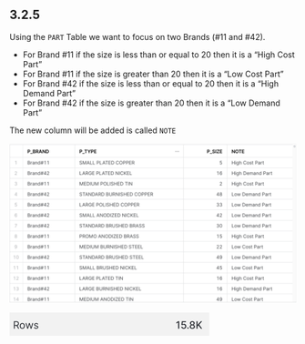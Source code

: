 ## 3.2.5

Using the `PART` Table we want to focus on two Brands (#11 and #42). 

* For Brand #11 if the size is less than or equal to 20 then it is a “High Cost Part”
* For Brand #11 if the size is greater than 20 then it is a “Low Cost Part”
* For Brand #42 if the size is less than or equal to 20 then it is a “High Demand Part”
* For Brand #42 if the size is greater than 20 then it is a “Low Demand Part”

The new column will be added is called `NOTE`



![image-20231017224751808](images/image-20231017224751808.png)

<img src="images/image-20231017224807177.png" alt="image-20231017224807177" style="zoom:50%;" />



